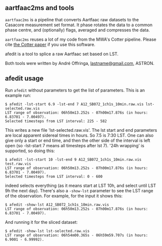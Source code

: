 ## aartfaac2ms and tools

`aartfaac2ms` is a pipeline that converts Aartfaac raw datasets to the Casacore measurement set format. It
phase rotates the data to a common phase centre, and (optionally) flags, averaged and compresses the data.

`aartfaac2ms` reuses a lot of my code from the MWA's Cotter pipeline. Please cite [the Cotter paper](https://arxiv.org/abs/1501.03946) if you use this software.

afedit is a tool to splice a raw Aartfaac set based on LST.

Both tools were written by André Offringa, lastname@gmail.com, ASTRON.

## afedit usage

Run `afedit` without parameters to get the list of parameters. This is an example run:

    $ afedit -lst-start 6.9 -lst-end 7 A12_SB072_1ch1s_10min.raw.vis lst-selected.raw.vis
    LST range of observation: 06h50m13.252s - 07h00m17.876s (in hours: 6.83701 - 7.00497).
    Selected timesteps from LST interval: 225 - 582

This writes a new file 'lst-selected.raw.vis'. The lst start and end parameters are local apparent
sidereal times in hours. So 7.5 is 7:30 LST. One can also give only a start or end time, and then the other
side of the interval is left open (so -lst-start 7 means all timesteps after lst 7). '24h wrapping' is
supported, so doing this:

    $ afedit -lst-start 10 -lst-end 9 A12_SB072_1ch1s_10min.raw.vis test.raw.vis
    LST range of observation: 06h50m13.252s - 07h00m17.876s (in hours: 6.83701 - 7.00497).
    Selected timesteps from LST interval: 0 - 600

indeed selects everything (as it means start at LST 10h, and select until LST 9h the next day). There's also
a `-show-lst` parameter to see the LST range of the observation. For example, for the input it shows this:

    $ afedit -show-lst A12_SB072_1ch1s_10min.raw.vis
    LST range of observation: 06h50m13.252s - 07h00m17.876s (in hours: 6.83701 - 7.00497).

And running it for the sliced dataset:

    $ afedit -show-lst lst-selected.raw.vis
    LST range of observation: 06h54m00.365s - 06h59m59.707s (in hours: 6.9001 - 6.99992).
